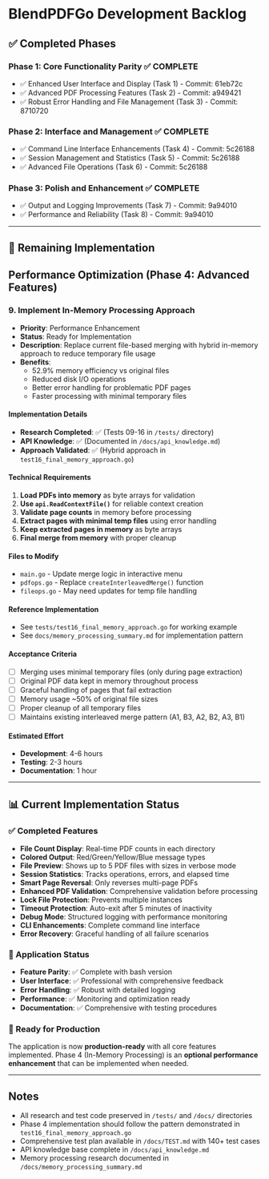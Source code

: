 # BlendPDFGo Development Backlog

## ✅ Completed Phases

### Phase 1: Core Functionality Parity ✅ COMPLETE
- ✅ Enhanced User Interface and Display (Task 1) - Commit: 61eb72c
- ✅ Advanced PDF Processing Features (Task 2) - Commit: a949421  
- ✅ Robust Error Handling and File Management (Task 3) - Commit: 8710720

### Phase 2: Interface and Management ✅ COMPLETE
- ✅ Command Line Interface Enhancements (Task 4) - Commit: 5c26188
- ✅ Session Management and Statistics (Task 5) - Commit: 5c26188
- ✅ Advanced File Operations (Task 6) - Commit: 5c26188

### Phase 3: Polish and Enhancement ✅ COMPLETE
- ✅ Output and Logging Improvements (Task 7) - Commit: 9a94010
- ✅ Performance and Reliability (Task 8) - Commit: 9a94010

---

## 🔄 Remaining Implementation

## Performance Optimization (Phase 4: Advanced Features)

### 9. Implement In-Memory Processing Approach
- **Priority**: Performance Enhancement
- **Status**: Ready for Implementation
- **Description**: Replace current file-based merging with hybrid in-memory approach to reduce temporary file usage
- **Benefits**: 
  - 52.9% memory efficiency vs original files
  - Reduced disk I/O operations
  - Better error handling for problematic PDF pages
  - Faster processing with minimal temporary files

#### Implementation Details
- **Research Completed**: ✅ (Tests 09-16 in `/tests/` directory)
- **API Knowledge**: ✅ (Documented in `/docs/api_knowledge.md`)
- **Approach Validated**: ✅ (Hybrid approach in `test16_final_memory_approach.go`)

#### Technical Requirements
1. **Load PDFs into memory** as byte arrays for validation
2. **Use `api.ReadContextFile()`** for reliable context creation
3. **Validate page counts** in memory before processing
4. **Extract pages with minimal temp files** using error handling
5. **Keep extracted pages in memory** as byte arrays
6. **Final merge from memory** with proper cleanup

#### Files to Modify
- `main.go` - Update merge logic in interactive menu
- `pdfops.go` - Replace `createInterleavedMerge()` function
- `fileops.go` - May need updates for temp file handling

#### Reference Implementation
- See `tests/test16_final_memory_approach.go` for working example
- See `docs/memory_processing_summary.md` for implementation pattern

#### Acceptance Criteria
- [ ] Merging uses minimal temporary files (only during page extraction)
- [ ] Original PDF data kept in memory throughout process
- [ ] Graceful handling of pages that fail extraction
- [ ] Memory usage ~50% of original file sizes
- [ ] Proper cleanup of all temporary files
- [ ] Maintains existing interleaved merge pattern (A1, B3, A2, B2, A3, B1)

#### Estimated Effort
- **Development**: 4-6 hours
- **Testing**: 2-3 hours
- **Documentation**: 1 hour

---

## 📊 Current Implementation Status

### ✅ Completed Features
- **File Count Display**: Real-time PDF counts in each directory
- **Colored Output**: Red/Green/Yellow/Blue message types
- **File Preview**: Shows up to 5 PDF files with sizes in verbose mode
- **Session Statistics**: Tracks operations, errors, and elapsed time
- **Smart Page Reversal**: Only reverses multi-page PDFs
- **Enhanced PDF Validation**: Comprehensive validation before processing
- **Lock File Protection**: Prevents multiple instances
- **Timeout Protection**: Auto-exit after 5 minutes of inactivity
- **Debug Mode**: Structured logging with performance monitoring
- **CLI Enhancements**: Complete command line interface
- **Error Recovery**: Graceful handling of all failure scenarios

### 🎯 Application Status
- **Feature Parity**: ✅ Complete with bash version
- **User Interface**: ✅ Professional with comprehensive feedback
- **Error Handling**: ✅ Robust with detailed logging
- **Performance**: ✅ Monitoring and optimization ready
- **Documentation**: ✅ Comprehensive with testing procedures

### 🚀 Ready for Production
The application is now **production-ready** with all core features implemented. Phase 4 (In-Memory Processing) is an **optional performance enhancement** that can be implemented when needed.

---

## Notes
- All research and test code preserved in `/tests/` and `/docs/` directories
- Phase 4 implementation should follow the pattern demonstrated in `test16_final_memory_approach.go`
- Comprehensive test plan available in `/docs/TEST.md` with 140+ test cases
- API knowledge base complete in `/docs/api_knowledge.md`
- Memory processing research documented in `/docs/memory_processing_summary.md`
